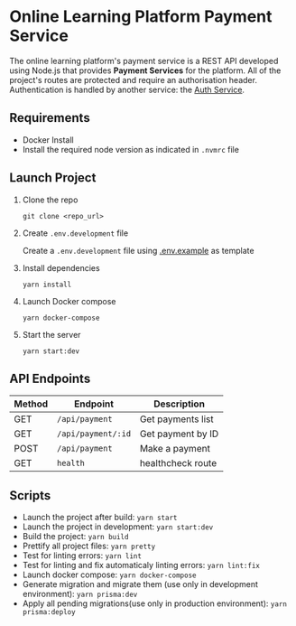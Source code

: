 # Online Learning Platform Payment Service

The online learning platform's payment service is a REST API developed using Node.js that provides **Payment Services** for the platform. All of the project's routes are protected and require an authorisation header. Authentication is handled by another service: the [Auth Service](https://github.com/djeukeu/online-learning-platform-auth).

## Requirements
* Docker Install
* Install the required node version as indicated in `.nvmrc` file

## Launch Project

1. Clone the repo
   ```
   git clone <repo_url>
   ```
2. Create `.env.development` file
   
   Create a `.env.development` file using [.env.example](.env.example) as template

3. Install dependencies
   ```
   yarn install
   ```
4. Launch Docker compose
   ```
   yarn docker-compose
   ```
5. Start the server
   ```
   yarn start:dev
   ```

## API Endpoints

| Method | Endpoint           | Description       |
| ------ | ------------------ | ----------------- |
| GET    | `/api/payment`     | Get payments list |
| GET    | `/api/payment/:id` | Get payment by ID |
| POST   | `/api/payment`     | Make a payment    |
| GET    | `health`           | healthcheck route |

## Scripts
* Launch the project after build: `yarn start`
* Launch the project in development: `yarn start:dev`
* Build the project: `yarn build`
* Prettify all project files: `yarn pretty` 
* Test for linting errors: `yarn lint` 
* Test for linting and fix automaticaly linting errors: `yarn lint:fix` 
* Launch docker compose: `yarn docker-compose`
* Generate migration and migrate them (use only in development environment): `yarn prisma:dev`
* Apply all pending migrations(use only in production environment): `yarn prisma:deploy`
    